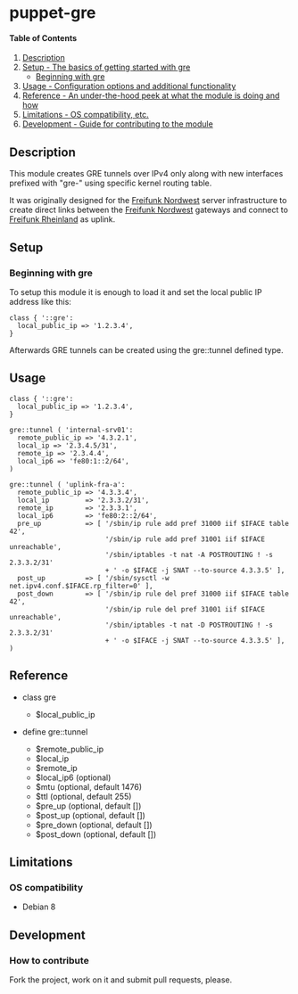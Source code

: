 # puppet-gre

#### Table of Contents

1. [Description](#description)
1. [Setup - The basics of getting started with gre](#setup)
    * [Beginning with gre](#beginning-with-gre)
1. [Usage - Configuration options and additional functionality](#usage)
1. [Reference - An under-the-hood peek at what the module is doing and how](#reference)
1. [Limitations - OS compatibility, etc.](#limitations)
1. [Development - Guide for contributing to the module](#development)

## Description

This module creates GRE tunnels over IPv4 only along with new interfaces prefixed with "gre-" using specific kernel routing table.

It was originally designed for the [Freifunk Nordwest](http://nordwest.freifunk.net) server infrastructure to create direct links between the [Freifunk Nordwest](http://nordwest.freifunk.net) gateways and connect to [Freifunk Rheinland](http://rheinland.freifunk.net) as uplink.

## Setup

### Beginning with gre

To setup this module it is enough to load it and set the local public IP address like this:
```puppet
class { '::gre':
  local_public_ip => '1.2.3.4',
}
```

Afterwards GRE tunnels can be created using the gre::tunnel defined type.

## Usage

```puppet
class { '::gre':
  local_public_ip => '1.2.3.4',
}

gre::tunnel ( 'internal-srv01':
  remote_public_ip => '4.3.2.1',
  local_ip => '2.3.4.5/31',
  remote_ip => '2.3.4.4',
  local_ip6 => 'fe80:1::2/64',
)

gre::tunnel ( 'uplink-fra-a':
  remote_public_ip => '4.3.3.4',
  local_ip         => '2.3.3.2/31',
  remote_ip        => '2.3.3.1',
  local_ip6        => 'fe80:2::2/64',
  pre_up           => [ '/sbin/ip rule add pref 31000 iif $IFACE table 42',
                        '/sbin/ip rule add pref 31001 iif $IFACE unreachable',
                        '/sbin/iptables -t nat -A POSTROUTING ! -s 2.3.3.2/31'
                        + ' -o $IFACE -j SNAT --to-source 4.3.3.5' ],
  post_up          => [ '/sbin/sysctl -w net.ipv4.conf.$IFACE.rp_filter=0' ],
  post_down        => [ '/sbin/ip rule del pref 31000 iif $IFACE table 42',
                        '/sbin/ip rule del pref 31001 iif $IFACE unreachable',
                        '/sbin/iptables -t nat -D POSTROUTING ! -s 2.3.3.2/31'
                        + ' -o $IFACE -j SNAT --to-source 4.3.3.5' ],
)
```

## Reference

* class gre
  * $local\_public\_ip

* define gre::tunnel
  * $remote\_public\_ip
  * $local\_ip
  * $remote\_ip
  * $local\_ip6 (optional)
  * $mtu (optional, default 1476)
  * $ttl (optional, default 255)
  * $pre\_up (optional, default [])
  * $post\_up (optional, default [])
  * $pre\_down (optional, default [])
  * $post\_down (optional, default [])

## Limitations

### OS compatibility
* Debian 8

## Development

### How to contribute
Fork the project, work on it and submit pull requests, please.

